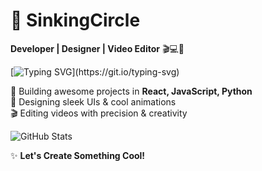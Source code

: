 # 🚀 SinkingCircle  

**Developer | Designer | Video Editor** 🎬💻🎨  

[![Typing SVG](https://readme-typing-svg.herokuapp.com?font=Fira+Code&pause=1000&color=00FFA6&width=500&lines=Code.+Create.+Edit.+Repeat.)](https://git.io/typing-svg)  

🎯 Building awesome projects in **React, JavaScript, Python**  
🎨 Designing sleek UIs & cool animations  
🎬 Editing videos with precision & creativity  

![GitHub Stats](https://github-readme-stats.vercel.app/api?username=sinkingcircle&show_icons=true&theme=radical)  

✨ **Let's Create Something Cool!**  
